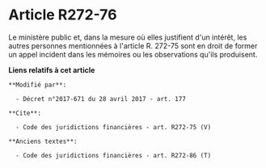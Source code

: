 # Article R272-76

Le ministère public et, dans la mesure où elles justifient d'un intérêt, les autres personnes mentionnées à l'article R.
272-75 sont en droit de former un appel incident dans les mémoires ou les observations qu'ils produisent.

**Liens relatifs à cet article**

	**Modifié par**:

	  - Décret n°2017-671 du 28 avril 2017 - art. 177

	**Cite**:

	  - Code des juridictions financières - art. R272-75 (V)

	**Anciens textes**:

	  - Code des juridictions financières - art. R272-86 (T)
